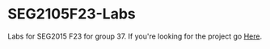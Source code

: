 [Here]: https://github.com/BofaSchmucosa/SEG2105F23-Proj
# SEG2105F23-Labs
Labs for SEG2015 F23 for group 37. If you're looking for the project go [Here].
